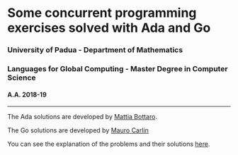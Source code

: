 # Some concurrent programming exercises solved with Ada and Go
### University of Padua - Department of Mathematics
### Languages for Global Computing - Master Degree in Computer Science
#### A.A. 2018-19

----
The Ada solutions are developed by [Mattia Bottaro](https://github.com/BottCode).

The Go solutions are developed by [Mauro Carlin](https://github.com/Mou95)

You can see the explanation of the problems and their solutions [here](https://github.com/BottCode/Concurrent-Programming-Exercises-in-Ada-and-Go/blob/master/Global.pdf).

